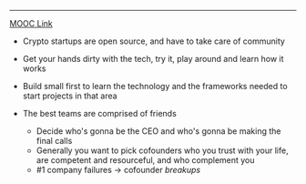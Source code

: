 ----
[MOOC Link](https://web3-startups.org/)  

- Crypto startups are open source, and have to take care of community
- Get your hands dirty with the tech, try it, play around and learn how it works
- Build small first to learn the technology and the frameworks needed to start projects in that area

- The best teams are comprised of friends
	-  Decide who's gonna be the CEO and who's gonna be making the final calls
	-  Generally you want to pick cofounders who you trust with your life, are competent and resourceful, and who complement you
	- #1 company failures -> cofounder *breakups* 